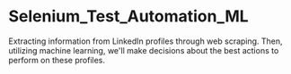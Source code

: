 # Selenium_Test_Automation_ML
Extracting information from LinkedIn profiles through web scraping. Then, utilizing machine learning, we'll make decisions about the best actions to perform on these profiles.
